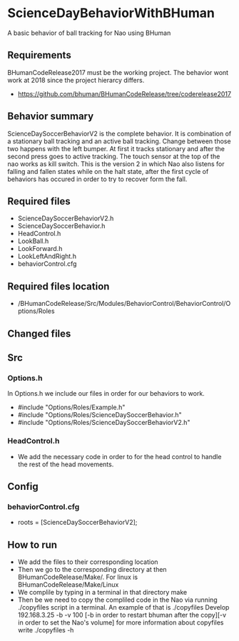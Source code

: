# ScienceDayBehaviorWithBHuman
A basic behavior of ball tracking for Nao using BHuman

## Requirements
BHumanCodeRelease2017 must be the working project. The behavior wont work at 2018 since the project hierarcy differs.
- https://github.com/bhuman/BHumanCodeRelease/tree/coderelease2017

## Behavior summary

 ScienceDaySoccerBehaviorV2 is the complete behavior. It is combination of a stationary ball tracking and an active ball tracking.
Change between those two happens with the left bumper. At first it tracks stationary and after the second press goes to active
tracking. The touch sensor at the top of the nao works as kill switch.
This is the version 2 in which Nao also listens for falling and fallen states while on the halt state, after the first cycle of behaviors has occured in order to try to recover form the fall.

## Required files

- ScienceDaySoccerBehaviorV2.h
- ScienceDaySoccerBehavior.h
- HeadControl.h
- LookBall.h
- LookForward.h
- LookLeftAndRight.h
- behaviorControl.cfg

## Required files location

- /BHumanCodeRelease/Src/Modules/BehaviorControl/BehaviorControl/Options/Roles

## Changed files

## Src

### Options.h 

In Options.h we include our files in order for our behaviors to work.

- #include "Options/Roles/Example.h"
- #include "Options/Roles/ScienceDaySoccerBehavior.h"
- #include "Options/Roles/ScienceDaySoccerBehaviorV2.h"

### HeadControl.h

- We add the necessary code in order to for the head control to handle the rest of the head movements.

## Config

### behaviorControl.cfg

- roots = [ScienceDaySoccerBehaviorV2];

## How to run

* We add the files to their corresponding location
* Then we go to the corresponding directory at then BHumanCodeRelease/Make/. For linux is BHumanCodeRelease/Make/Linux
* We complile by typing in a terminal in that directory
make
* Then be we need to copy the compliled code in the Nao via running ./copyfiles script in a terminal.
An example of that is
./copyfiles Develop 192.168.3.25 -b -v 100 [-b in order to restart bhuman after the copy][-v in order to set the Nao's volume]
for more information about copyfiles write 
./copyfiles -h 



